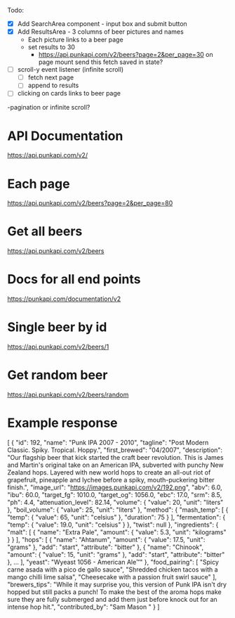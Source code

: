 Todo:

- [x] Add SearchArea component - input box and submit button
- [x] Add ResultsArea - 3 columns of beer pictures and names
  - Each picture links to a beer page
  - set results to 30
    - https://api.punkapi.com/v2/beers?page=2&per_page=30 on page mount send this fetch saved in state?
- [ ] scroll-y event listener (infinite scroll)
  - [ ] fetch next page
  - [ ] append to results
- [ ] clicking on cards links to beer page

-pagination or infinite scroll?

# API Documentation

https://api.punkapi.com/v2/

# Each page

https://api.punkapi.com/v2/beers?page=2&per_page=80

# Get all beers

https://api.punkapi.com/v2/beers

# Docs for all end points

https://punkapi.com/documentation/v2

# Single beer by id

https://api.punkapi.com/v2/beers/1

# Get random beer

https://api.punkapi.com/v2/beers/random

# Example response

[
{
"id": 192,
"name": "Punk IPA 2007 - 2010",
"tagline": "Post Modern Classic. Spiky. Tropical. Hoppy.",
"first_brewed": "04/2007",
"description": "Our flagship beer that kick started the craft beer revolution. This is James and Martin's original take on an American IPA, subverted with punchy New Zealand hops. Layered with new world hops to create an all-out riot of grapefruit, pineapple and lychee before a spiky, mouth-puckering bitter finish.",
"image_url": "https://images.punkapi.com/v2/192.png",
"abv": 6.0,
"ibu": 60.0,
"target_fg": 1010.0,
"target_og": 1056.0,
"ebc": 17.0,
"srm": 8.5,
"ph": 4.4,
"attenuation_level": 82.14,
"volume": {
"value": 20,
"unit": "liters"
},
"boil_volume": {
"value": 25,
"unit": "liters"
},
"method": {
"mash_temp": [
{
"temp": {
"value": 65,
"unit": "celsius"
},
"duration": 75
}
],
"fermentation": {
"temp": {
"value": 19.0,
"unit": "celsius"
}
},
"twist": null
},
"ingredients": {
"malt": [
{
"name": "Extra Pale",
"amount": {
"value": 5.3,
"unit": "kilograms"
}
}
],
"hops": [
{
"name": "Ahtanum",
"amount": {
"value": 17.5,
"unit": "grams"
},
"add": "start",
"attribute": "bitter"
},
{
"name": "Chinook",
"amount": {
"value": 15,
"unit": "grams"
},
"add": "start",
"attribute": "bitter"
},
...
],
"yeast": "Wyeast 1056 - American Ale™"
},
"food_pairing": [
"Spicy carne asada with a pico de gallo sauce",
"Shredded chicken tacos with a mango chilli lime salsa",
"Cheesecake with a passion fruit swirl sauce"
],
"brewers_tips": "While it may surprise you, this version of Punk IPA isn't dry hopped but still packs a punch! To make the best of the aroma hops make sure they are fully submerged and add them just before knock out for an intense hop hit.",
"contributed_by": "Sam Mason <samjbmason>"
}
]
